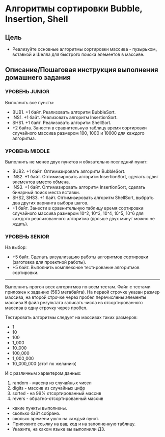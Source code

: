 # Алгоритмы сортировки Bubble, Insertion, Shell

## Цель

- Реализуйте основные алгоритмы сортировки массива - пузырьком, вставкой и Шелла для быстрого поиска элементов в массиве.

## Описание/Пошаговая инструкция выполнения домашнего задания

### УРОВЕНЬ JUNIOR

Выполнить все пункты:

- BUB1. +1 байт. Реализовать алгоритм BubbleSort.
- INS1. +1 байт. Реализовать алгоритм InsertionSort.
- SHS1. +1 байт. Реализовать алгоритм ShellSort.
- +2 байта. Занести в сравнительную таблицу время сортировки случайного массива размером 100, 1000 и 10000 для каждого алгоритма.

### УРОВЕНЬ MIDDLE

Выполнить не менее двух пунктов и обязательно последний пункт:

- BUB2. +1 байт. Оптимизировать алгоритм BubbleSort.
- INS2. +1 байт. Оптимизировать алгоритм InsertionSort, сделать сдвиг элементов вместо обмена.
- INS3. +1 байт. Оптимизировать алгоритм InsertionSort, сделать бинарный поиск места вставки.
- SHS2, SHS3. +1 байт. Оптимизировать алгоритм ShellSort, выбрать два других варианта выбора шагов.
- +1 байт. Занести в сравнительную таблицу время сортировки случайного массива размером 10^2, 10^3, 10^4, 10^5, 10^6 для каждого реализованного алгоритма (дольше двух минут можно не ждать).

### УРОВЕНЬ SENIOR

На выбор:

- +5 байт. Сделать визуализацию работы алгоритмов сортировки (заготовка для проектной работы).
- +5 байт. Выполнить комплексное тестирование алгоритмов сортировки.

---

Выполнить прогон всех алгоритмов по всем тестам. Файл с тестами приложен к заданию (563 мегабайта). На первой строчке указан размер массива, на второй строчке через пробел перечислены элементы массива.В файл результата записать числа из отсортированного массива в одну строчку через пробел.

Тестировать алгоритмы следует на массивах таких размеров:

- 1
- 10
- 100
- 1_000
- 10_000
- 100_000
- 1_000_000
- 10_000_000 (этот по желанию)

И с различным характером данных:

1. random - массив из случайных чисел
2. digits - массив из случайных цифр
3. sorted - на 99% отсортированный массив
4. revers - обратно-отсортированный массив

- какие пункты выполнены.
- сколько байт собрано.
- сколько времени ушло на каждый пункт.
- Приложите ссылку на ваш код и на заполненную таблицу.
- Укажите, на каком языке вы выполнили ДЗ.
